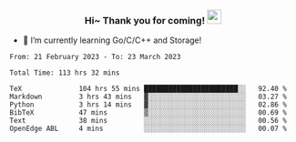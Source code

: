 <h3 align="center">
    Hi~ Thank you for coming!
    <img src="https://media.giphy.com/media/hvRJCLFzcasrR4ia7z/giphy.gif" width="25px">
</h3>

<!--
**pineapple-man/pineapple-man** is a ✨ _special_ ✨ repository because its `README.md` (this file) appears on your GitHub profile.

Here are some ideas to get you started:
- 🔭 I’m currently working on ...
- 🤔 I’m looking for help with ...
- 💬 Ask me about ...
- 📫 How to reach me: ...
- 😄 Pronouns: ...
- ⚡ Fun fact: 
- 👯 I’m looking to collaborate on kubernetes
-->
- 🌱 I’m currently learning Go/C/C++ and Storage!

<!--START_SECTION:waka-->

```text
From: 21 February 2023 - To: 23 March 2023

Total Time: 113 hrs 32 mins

TeX              104 hrs 55 mins ███████████████████████░░   92.40 %
Markdown         3 hrs 43 mins   ▓░░░░░░░░░░░░░░░░░░░░░░░░   03.27 %
Python           3 hrs 14 mins   ▓░░░░░░░░░░░░░░░░░░░░░░░░   02.86 %
BibTeX           47 mins         ▒░░░░░░░░░░░░░░░░░░░░░░░░   00.69 %
Text             38 mins         ░░░░░░░░░░░░░░░░░░░░░░░░░   00.56 %
OpenEdge ABL     4 mins          ░░░░░░░░░░░░░░░░░░░░░░░░░   00.07 %
```

<!--END_SECTION:waka-->
